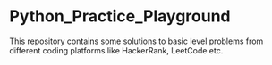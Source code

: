 # Python_Practice_Playground
This repository contains some solutions to basic level problems from different coding platforms like HackerRank, LeetCode etc.
